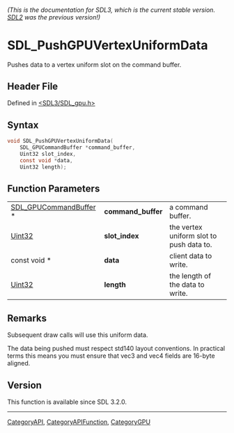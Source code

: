 ###### (This is the documentation for SDL3, which is the current stable version. [SDL2](https://wiki.libsdl.org/SDL2/) was the previous version!)
# SDL_PushGPUVertexUniformData

Pushes data to a vertex uniform slot on the command buffer.

## Header File

Defined in [<SDL3/SDL_gpu.h>](https://github.com/libsdl-org/SDL/blob/main/include/SDL3/SDL_gpu.h)

## Syntax

```c
void SDL_PushGPUVertexUniformData(
    SDL_GPUCommandBuffer *command_buffer,
    Uint32 slot_index,
    const void *data,
    Uint32 length);
```

## Function Parameters

|                                                |                    |                                          |
| ---------------------------------------------- | ------------------ | ---------------------------------------- |
| [SDL_GPUCommandBuffer](SDL_GPUCommandBuffer) * | **command_buffer** | a command buffer.                        |
| [Uint32](Uint32)                               | **slot_index**     | the vertex uniform slot to push data to. |
| const void *                                   | **data**           | client data to write.                    |
| [Uint32](Uint32)                               | **length**         | the length of the data to write.         |

## Remarks

Subsequent draw calls will use this uniform data.

The data being pushed must respect std140 layout conventions.
In practical terms this means you must ensure that vec3 and vec4 fields are 16-byte aligned.

## Version

This function is available since SDL 3.2.0.

----
[CategoryAPI](CategoryAPI), [CategoryAPIFunction](CategoryAPIFunction), [CategoryGPU](CategoryGPU)

